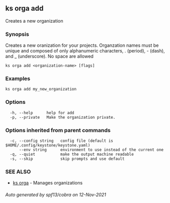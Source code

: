 ## ks orga add

Creates a new organization

### Synopsis

Creates a new oranization for your projects.
Organzation names must be unique and composed of only alphanumeric characters,
. (period), - (dash), and _ (underscore). No space are allowed


```
ks orga add <organization-name> [flags]
```

### Examples

```
ks orga add my_new_organization
```

### Options

```
  -h, --help      help for add
  -p, --private   Make the organization private.
```

### Options inherited from parent commands

```
  -c, --config string   config file (default is $HOME/.config/keystone/keystone.yaml)
      --env string      environment to use instead of the current one
  -q, --quiet           make the output machine readable
  -s, --skip            skip prompts and use default
```

### SEE ALSO

* [ks orga](ks_orga.md)	 - Manages organizations

###### Auto generated by spf13/cobra on 12-Nov-2021
